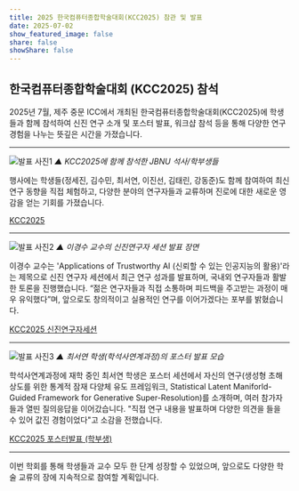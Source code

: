 ```yaml
---
title: 2025 한국컴퓨터종합학술대회(KCC2025) 참관 및 발표
date: 2025-07-02
show_featured_image: false
share: false
showShare: false
---
```



## 한국컴퓨터종합학술대회 (KCC2025) 참석

2025년 7월, 제주 중문 ICC에서 개최된 한국컴퓨터종합학술대회(KCC2025)에 학생들과 함께 참석하여 신진 연구 소개 및 포스터 발표, 워크샵 참석 등을 통해 다양한 연구 경험을 나누는 뜻깊은 시간을 가졌습니다.

---


![발표 사진1](KCC2025_All.png)
*▲ KCC2025에 함께 참석한 JBNU 석사/학부생들*

행사에는 학생들(정세진, 김수민, 최서연, 이진선, 김태린, 강동준)도 함께 참여하여 최신 연구 동향을 직접 체험하고, 다양한 분야의 연구자들과 교류하며 진로에 대한 새로운 영감을 얻는 기회를 가졌습니다.



[KCC2025](https://www.kiise.or.kr/conference/kcc/2025/)


---


![발표 사진2](KCC2025_KSL.png)
*▲ 이경수 교수의 신진연구자 세션 발표 장면*

이경수 교수는 'Applications of Trustworthy AI (신뢰할 수 있는 인공지능의 활용)'라는 제목으로 신진 연구자 세션에서 최근 연구 성과를 발표하며, 국내외 연구자들과 활발한 토론을 진행했습니다. “젊은 연구자들과 직접 소통하며 피드백을 주고받는 과정이 매우 유익했다”며, 앞으로도 창의적이고 실용적인 연구를 이어가겠다는 포부를 밝혔습니다.


[KCC2025 신진연구자세션](https://kcc2025.kiise.or.kr/Proceedings/chart.asp)

---


![발표 사진3](KCC2025_SYC.jpeg)
*▲ 최서연 학생(학석사연계과정)의 포스터 발표 모습*

학석사연계과정에 재학 중인 최서연 학생은 포스터 세션에서 자신의 연구(생성형 초해상도를 위한 통계적 잠재 다양체 유도 프레임워크, Statistical Latent Maniforld-Guided Framework for Generative Super-Resolution)를 소개하며, 여러 참가자들과 열띤 질의응답을 이어갔습니다. "직접 연구 내용을 발표하며 다양한 의견을 들을 수 있어 값진 경험이었다"고 소감을 전했습니다.


[KCC2025 포스터발표 (학부생)](https://www.kiise.or.kr/conference/kcc/2025)

---

이번 학회를 통해 학생들과 교수 모두 한 단계 성장할 수 있었으며, 앞으로도 다양한 학술 교류의 장에 지속적으로 참여할 계획입니다.


<style>
.featured-image-wrapper {
	display: none !important;
}
</style>